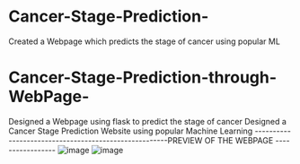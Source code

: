 # Cancer-Stage-Prediction-
Created a Webpage which predicts the stage of cancer using popular ML 
# Cancer-Stage-Prediction-through-WebPage-
Designed a Webpage using flask to predict the stage of cancer
Designed a Cancer Stage Prediction Website using popular Machine Learning 
       ------------------------------------------------------PREVIEW OF THE WEBPAGE -----------------
![image](https://user-images.githubusercontent.com/104723434/195854656-1b39ec2c-265b-4c57-b49e-d235e8627050.png)
![image](https://user-images.githubusercontent.com/104723434/195854938-0176ca82-c9cc-49a7-a3a9-266e1912bdaf.png)
